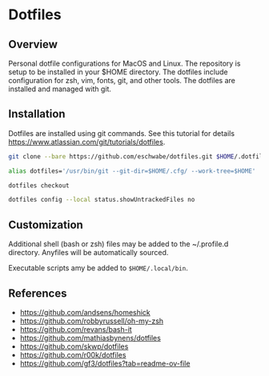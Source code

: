 # Dotfiles

## Overview
Personal dotfile configurations for MacOS and Linux. The repository is setup to be installed in your $HOME directory. The dotfiles
include configuration for zsh, vim, fonts, git, and other tools. The dotfiles are installed and managed with git.

## Installation
Dotfiles are installed using git commands. See this tutorial for details https://www.atlassian.com/git/tutorials/dotfiles.

```bash
git clone --bare https://github.com/eschwabe/dotfiles.git $HOME/.dotfiles

alias dotfiles='/usr/bin/git --git-dir=$HOME/.cfg/ --work-tree=$HOME'

dotfiles checkout

dotfiles config --local status.showUntrackedFiles no
```

## Customization
Additional shell (bash or zsh) files may be added to the ~/.profile.d directory. Anyfiles will be automatically sourced.

Executable scripts amy be added to `$HOME/.local/bin`.

## References
* https://github.com/andsens/homeshick
* https://github.com/robbyrussell/oh-my-zsh
* https://github.com/revans/bash-it
* https://github.com/mathiasbynens/dotfiles
* https://github.com/skwp/dotfiles
* https://github.com/r00k/dotfiles
* https://github.com/gf3/dotfiles?tab=readme-ov-file
